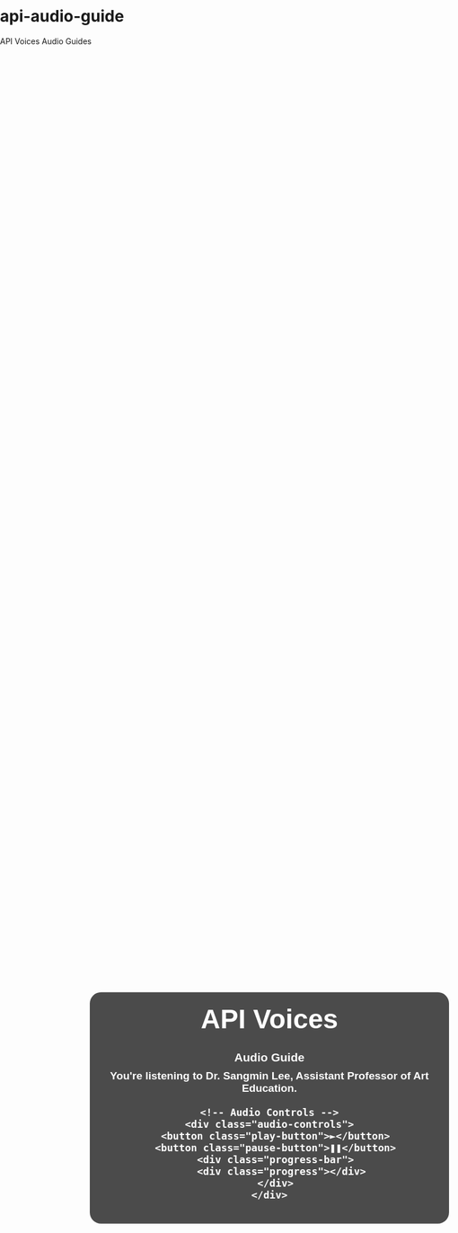 # api-audio-guide
API Voices Audio Guides
<!DOCTYPE html>
<html lang="en">
<head>
  <meta charset="UTF-8">
  <meta name="viewport" content="width=device-width, initial-scale=1.0">
  <title>API Audio Guide</title>
  <style>
    /* Set up the background photo */
    body, html {
      margin: 0;
      padding: 0;
      height: 100%;
      width: 100%;
    }

    .background {
      position: absolute;
      top: 0;
      left: 0;
      width: 100%;
      height: 100%;
      background-image: url('jiha-moon.jpg'); /* Replace with your image path */
      background-size: cover;
      background-position: center;
      filter: brightness(80%);
    }

    /* Center the text box */
    .content {
      position: absolute;
      top: 50%;
      left: 50%;
      transform: translate(-50%, -50%);
      color: white;
      text-align: center;
      font-family: Arial, sans-serif;
      padding: 20px;
      border-radius: 20px;
      background-color: rgba(0, 0, 0, 0.7);
      width: 80%;
      max-width: 600px;
    }

    .content h1 {
      font-size: 3rem;
      margin: 0;
    }

    .content p {
      font-size: 1.2rem;
      margin-top: 10px;
    }

    /* Audio controls at the bottom of the text box */
    .audio-controls {
      display: flex;
      justify-content: space-between;
      align-items: center;
      margin-top: 20px;
    }

    .play-button, .pause-button {
      background-color: #76c7c0;
      border: none;
      color: white;
      padding: 10px;
      cursor: pointer;
      font-size: 18px;
      border-radius: 50%;
    }

    .play-button {
      display: inline-block;
    }

    .pause-button {
      display: none;
    }

    .progress-bar {
      flex-grow: 1;
      margin-left: 10px;
      margin-right: 10px;
      height: 6px;
      background-color: #555;
      cursor: pointer;
      border-radius: 3px;
      position: relative;
    }

    .progress {
      width: 0;
      height: 100%;
      background-color: #76c7c0;
      border-radius: 3px;
    }

  </style>
</head>
<body>

  <!-- Background Image -->
  <div class="background"></div>

  <!-- Content Box with Text -->
  <div class="content">
    <h1>API Voices</h1>
    <h2>Audio Guide
    <p>You're listening to Dr. Sangmin Lee, Assistant Professor of Art Education.</p>

    <!-- Audio Controls -->
    <div class="audio-controls">
      <button class="play-button">►</button>
      <button class="pause-button">❚❚</button>
      <div class="progress-bar">
        <div class="progress"></div>
      </div>
    </div>
  </div>

  <!-- Audio element -->
  <audio id="audio" src="Sangmin-Lee-English.m4a" preload="auto"></audio>

  <script>
    const audio = document.getElementById('audio');
    const playButton = document.querySelector('.play-button');
    const pauseButton = document.querySelector('.pause-button');
    const progressBar = document.querySelector('.progress-bar');
    const progress = document.querySelector('.progress');

    // Play and pause buttons functionality
    playButton.addEventListener('click', () => {
      audio.play();
      playButton.style.display = 'none';
      pauseButton.style.display = 'inline-block';
    });

    pauseButton.addEventListener('click', () => {
      audio.pause();
      playButton.style.display = 'inline-block';
      pauseButton.style.display = 'none';
    });

    // Update progress bar as audio plays
    audio.addEventListener('timeupdate', () => {
      const progressPercentage = (audio.currentTime / audio.duration) * 100;
      progress.style.width = `${progressPercentage}%`;
    });

    // Seek functionality (click on progress bar)
    progressBar.addEventListener('click', (e) => {
      const clickX = e.offsetX;
      const duration = audio.duration;
      const newTime = (clickX / progressBar.offsetWidth) * duration;
      audio.currentTime = newTime;
    });
  </script>

</body>
</html>
